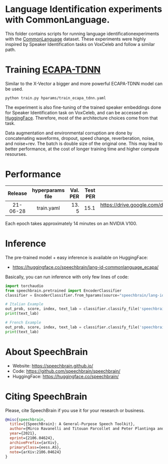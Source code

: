 # Language Identification experiments with CommonLanguage.
This folder contains scripts for running language identificationexperiments with the [CommonLanguage](https://zenodo.org/record/5036977/files/CommonLanguage.tar.gz?download=1) dataset. These experiments were highly inspired by Speaker Identification tasks on VoxCeleb and follow a similar path.

# Training [ECAPA-TDNN](https://arxiv.org/abs/2005.07143)
Similar to the X-Vector a bigger and more powerful ECAPA-TDNN model can be used.

`python train.py hparams/train_ecapa_tdnn.yaml`

The experiment is also fine-tuning of the trained speaker embeddings done for Speaker Identification task on VoxCeleb, and can be accessed on [HuggingFace](https://huggingface.co/speechbrain/spkrec-ecapa-voxceleb). Therefore, most of the architecture choices come from that task.

Data augmentation and environmental corruption are done by concatenating waveforms, dropout, speed change, reverberation, noise, and noise+rev. The batch is double size of the original one. This may lead to
better performance, at the cost of longer training time and higher compute resourses.

# Performance
| Release | hyperparams file | Val. PER | Test PER | Model link | GPUs |
|:-------------:|:---------------------------:| -----:| -----:| --------:| :-----------:|
| 21-06-28 | train.yaml |  13. 5 | 15.1 | https://drive.google.com/drive/folders/1btxc_H27AP_f6u4X47FM0LSteUdzhfFR?usp=sharing | 1xV100 16GB |

Each epoch takes approximately 14 minutes on an NVIDIA V100.

# Inference
The pre-trained model + easy inference is available on HuggingFace:
- https://huggingface.co/speechbrain/lang-id-commonlanguage_ecapa/

Basically, you can run inference with only few lines of code:

```python
import torchaudio
from speechbrain.pretrained import EncoderClassifier
classifier = EncoderClassifier.from_hparams(source="speechbrain/lang-id-commonlanguage_ecapa", savedir="pretrained_models/lang-id-commonlanguage_ecapa")

# Italian Example
out_prob, score, index, text_lab = classifier.classify_file('speechbrain/lang-id-commonlanguage_ecapa/example-it.wav')
print(text_lab)

# French Example
out_prob, score, index, text_lab = classifier.classify_file('speechbrain/lang-id-commonlanguage_ecapa/example-fr.wav')
print(text_lab)
```


# **About SpeechBrain**
- Website: https://speechbrain.github.io/
- Code: https://github.com/speechbrain/speechbrain/
- HuggingFace: https://huggingface.co/speechbrain/


# **Citing SpeechBrain**
Please, cite SpeechBrain if you use it for your research or business.

```bibtex
@misc{speechbrain,
  title={{SpeechBrain}: A General-Purpose Speech Toolkit},
  author={Mirco Ravanelli and Titouan Parcollet and Peter Plantinga and Aku Rouhe and Samuele Cornell and Loren Lugosch and Cem Subakan and Nauman Dawalatabad and Abdelwahab Heba and Jianyuan Zhong and Ju-Chieh Chou and Sung-Lin Yeh and Szu-Wei Fu and Chien-Feng Liao and Elena Rastorgueva and François Grondin and William Aris and Hwidong Na and Yan Gao and Renato De Mori and Yoshua Bengio},
  year={2021},
  eprint={2106.04624},
  archivePrefix={arXiv},
  primaryClass={eess.AS},
  note={arXiv:2106.04624}
}
```


